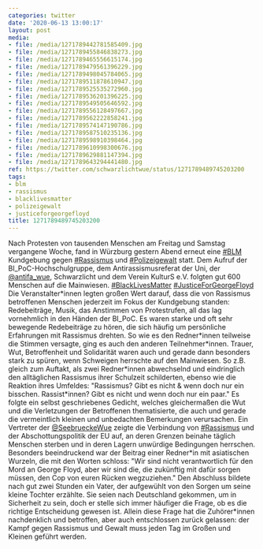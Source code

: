 ```yaml
---
categories: twitter
date: '2020-06-13 13:00:17'
layout: post
media:
- file: /media/1271789442781585409.jpg
- file: /media/1271789455846838273.jpg
- file: /media/1271789465556615174.jpg
- file: /media/1271789479561396229.jpg
- file: /media/1271789498045784065.jpg
- file: /media/1271789511878610947.jpg
- file: /media/1271789525535272960.jpg
- file: /media/1271789536201396225.jpg
- file: /media/1271789549505646592.jpg
- file: /media/1271789556128497667.jpg
- file: /media/1271789562222858241.jpg
- file: /media/1271789574147190786.jpg
- file: /media/1271789587510235136.jpg
- file: /media/1271789598910398464.jpg
- file: /media/1271789610998300676.jpg
- file: /media/1271789629881147394.jpg
- file: /media/1271789643294441480.jpg
ref: https://twitter.com/schwarzlichtwue/status/1271789489745203200
tags:
- blm
- rassismus
- blacklivesmatter
- polizeigewalt
- justiceforgeorgefloyd
title: 1271789489745203200
---
```

Nach Protesten von tausenden Menschen am Freitag und Samstag vergangene Woche, fand in Würzburg gestern Abend erneut eine [#BLM](/t/blm) Kundgebung gegen [#Rassismus](/t/rassismus) und [#Polizeigewalt](/t/polizeigewalt) statt. 
Dem Aufruf der BI_PoC-Hochschulgruppe, dem Antirassismusreferat der Uni, der [@antifa_wue](https://twitter.com/antifa_wue), Schwarzlicht und dem Verein KulturS e.V. folgten gut 600 Menschen auf die Mainwiesen. [#BlackLivesMatter](/t/blacklivesmatter) [#JusticeForGeorgeFloyd](/t/justiceforgeorgefloyd) 
Die Veranstalter\*innen legten großen Wert darauf, dass die von Rassismus betroffenen Menschen jederzeit im Fokus der Kundgebung standen: Redebeiträge, Musik, das Anstimmen von Protestrufen, all das lag vornehmlich in den Händen der BI_PoC. 
Es waren starke und oft sehr bewegende Redebeiträge zu hören, die sich häufig um persönliche Erfahrungen mit Rassismus drehten. So wie es den Redner\*innen teilweise die Stimmen versagte, ging es auch den anderen Teilnehmer\*innen. 
Trauer, Wut, Betroffenheit und Solidarität waren auch und gerade dann besonders stark zu spüren, wenn Schweigen herrschte auf den Mainwiesen. So z.B. gleich zum Auftakt, als zwei Redner\*innen abwechselnd und eindringlich den alltäglichen Rassismus ihrer Schulzeit schilderten,  ebenso wie die Reaktion ihres Umfeldes: "Rassismus? Gibt es nicht &amp; wenn doch nur ein bisschen. Rassist\*innen? Gibt es nicht und wenn doch nur ein paar."
Es folgte ein selbst geschriebenes Gedicht, welches gleichermaßen die Wut und die Verletzungen der Betroffenen thematisierte, die auch und gerade die vermeintlich kleinen und unbedachten Bemerkungen verursachen.
Ein Vertreter der [@SeebrueckeWue](https://twitter.com/SeebrueckeWue) zeigte die Verbindung von [#Rassismus](/t/rassismus) und der Abschottungspolitik der EU auf, an deren Grenzen beinahe täglich Menschen sterben und in deren Lagern unwürdige Bedingungen herrschen. Besonders beeindruckend war der Beitrag einer Redner\*in mit asiatischen Wurzeln, die mit den Worten schloss: "Wir sind nicht verantwortlich für den Mord an George Floyd, aber wir sind die, die zukünftig mit dafür sorgen müssen, den Cop von euren Rücken wegzuziehen."
Den Abschluss bildete nach gut zwei Stunden ein Vater, der aufgewühlt von den Sorgen um seine kleine Tochter erzählte. Sie seien nach Deutschland gekommen, um in Sicherheit zu sein, doch er stelle sich immer häufiger die Frage, ob es die richtige Entscheidung gewesen ist.
Allein diese Frage hat die Zuhörer\*innen nachdenklich und betroffen, aber auch entschlossen zurück gelassen: der Kampf gegen Rassismus und Gewalt muss jeden Tag im Großen und Kleinen geführt werden.